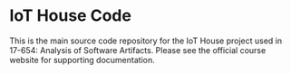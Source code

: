 # IoT House Code
This is the main source code repository for the IoT House project used in 17-654: Analysis of Software Artifacts. Please see the official course website for supporting documentation. 
